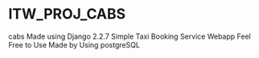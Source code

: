 # ITW_PROJ_CABS
cabs
Made using Django 2.2.7
Simple Taxi Booking Service Webapp
Feel Free to Use
Made by Using postgreSQL
